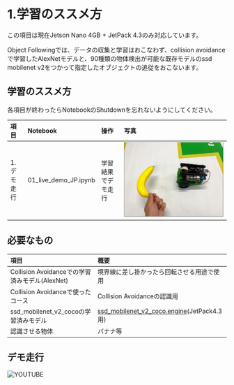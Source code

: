 # 1.学習のススメ方
この項目は現在Jetson Nano 4GB + JetPack 4.3のみ対応しています。

Object Followingでは、データの収集と学習はおこなわず、collision avoidanceで学習したAlexNetモデルと、90種類の物体検出が可能な既存モデルのssd mobilenet v2をつかって指定したオブジェクトの追従をおこないます。

## 学習のススメ方

各項目が終わったらNotebookのShutdownを忘れないようにしてください。

|項目|Notebook|操作|写真|
|:--|:--|:--|:--|
|1.デモ走行|01_live_demo_JP.ipynb|学習結果でデモ走行|![](../img/demo001.jpg)|

## 必要なもの

|項目|概要|
|:--|:--|
|Collision Avoidanceでの学習済みモデル(AlexNet)|境界線に差し掛かったら回転させる用途で使用|
|Collision Avoidanceで使ったコース|Collision Avoidanceの認識用|
|ssd_mobilenet_v2_cocoの学習済みモデル|[ssd_mobilenet_v2_coco.engine](https://drive.google.com/file/d/1KjlDMRD8uhgQmQK-nC2CZGHFTbq4qQQH/view)(JetPack4.3用)|
|認識させる物体|バナナ等|

## デモ走行

![YOUTUBE](is9IAm916aQ)
